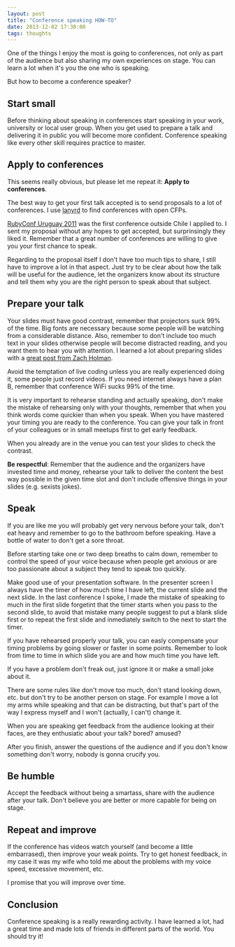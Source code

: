 ```yaml
---
layout: post
title: "Conference speaking HOW-TO"
date: 2013-12-02 17:30:00
tags: thoughts
---
```


One of the things I enjoy the most is going to conferences, not only as part of
the audience but also sharing my own experiences on stage. You can learn a lot
when it's you the one who is speaking.

But how to become a conference speaker?

## Start small

Before thinking about speaking in conferences start speaking in your work,
university or local user group. When you get used to prepare a talk and
delivering it in public you will become more confident. Conference speaking
like every other skill requires practice to master.

## Apply to conferences

This seems really obvious, but please let me repeat it:
**Apply to conferences**.

The best way to get your first talk accepted is to send proposals to a lot of
conferences. I use [lanyrd](http://lanyrd.com) to find conferences with open
CFPs.

[RubyConf Uruguay 2011](http://rubyconfuruguay.org) was the first conference
outside Chile I applied to. I sent my proposal without any hopes to get
accepted, but surprinsingly they liked it. Remember that a great number of
conferences are willing to give you your first chance to speak.

Regarding to the proposal itself I don't have too much tips to share, I still
have to improve a lot in that aspect. Just try to be clear about how the talk
will be useful for the audience, let the organizers know about its structure
and tell them why you are the right person to speak about that subject.

## Prepare your talk

Your slides must have good contrast, remember that projectors suck 99% of the
time. Big fonts are necessary because some people will be watching from a
considerable distance. Also, remember to don't include too much text in your
slides otherwise people will become distracted reading, and you want them to
hear you with attention. I learned a lot about preparing slides with a
[great post from Zach Holman](
http://zachholman.com/posts/slide-design-for-developers/).

Avoid the temptation of live coding unless you are really experienced doing it,
some people just record videos. If you need internet always have a plan B,
remember that conference WiFi sucks 99% of the time.

It is very important to rehearse standing and actually speaking, don't make the
mistake of rehearsing only with your thoughts, remember that when you think
words come quickier than when you speak. When you have mastered your timing you
are ready to the conference. You can give your talk in front of your colleagues
or in small meetups first to get early feedback.

When you already are in the venue you can test your slides to check the
contrast.

**Be respectful**: Remember that the audience and the organizers have invested
time and money, rehearse your talk to deliver the content the best way possible
in the given time slot and don't include offensive things in your slides (e.g.
sexists jokes).

## Speak

If you are like me you will probably get very nervous before your talk, don't
eat heavy and remember to go to the bathroom before speaking. Have a bottle of
water to don't get a sore throat.

Before starting take one or two deep breaths to calm down, remember to control
the speed of your voice because when people get anxious or are too passionate
about a subject they tend to speak too quickly.

Make good use of your presentation software. In the presenter screen I always
have the timer of how much time I have left, the current slide and the next
slide. In the last conference I spoke, I made the mistake of speaking to much
in the first slide forgetint that the timer starts when you pass to the second
slide, to avoid that mistake many people suggest to put a blank slide first or
to repeat the first slide and inmediately switch to the next to start the
timer.

If you have rehearsed properly your talk, you can easly compensate your timing
problems by going slower or faster in some points. Remember to look from time
to time in which slide you are and how much time you have left.

If you have a problem don't freak out, just ignore it or make a small joke
about it.

There are some rules like don't move too much, don't stand looking down,
etc. but don't try to be another person on stage. For example I move a lot my
arms while speaking and that can be distracting, but that's part of the way I
express myself and I won't (actually, I can't) change it.

When you are speaking get feedback from the audience looking at their faces,
are they enthusiatic about your talk? bored? amused?

After you finish, answer the questions of the audience and if you don't know
something don't worry, nobody is gonna crucify you.

## Be humble

Accept the feedback without being a smartass, share with the audience after
your talk. Don't believe you are better or more capable for being on stage.

## Repeat and improve

If the conference has videos watch yourself (and become a little embarrased),
then improve your weak points. Try to get honest feedback, in my case it was
my wife who told me about the problems with my voice speed, excessive movement,
etc.

I promise that you will improve over time.

## Conclusion

Conference speaking is a really rewarding activity. I have learned a lot, had
a great time and made lots of friends in different parts of the world. You
should try it!
